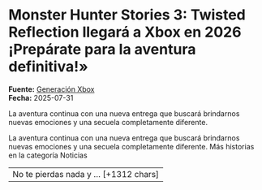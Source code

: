 # Monster Hunter Stories 3: Twisted Reflection llegará a Xbox en 2026 ¡Prepárate para la aventura definitiva!»

**Fuente:** [Generación Xbox](https://generacionxbox.com/monster-hunter-stories-3-twisted-reflection-llegara-a-xbox-en-2026-preparate-para-la-aventura-definitiva/)  
**Fecha:** 2025-07-31

La aventura continua con una nueva entrega que buscará brindarnos nuevas emociones y una secuela completamente diferente.

La aventura continua con una nueva entrega que buscará brindarnos nuevas emociones y una secuela completamente diferente.
Más historias en la categoría Noticias
<table><tr><td>No te pierdas nada y … [+1312 chars]
